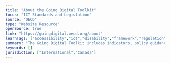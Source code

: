 ```yaml
---
title: "About the Going Digital Toolkit"
focus: "ICT Standards and Legislation"
source: "OECD"
type: "Website Resource"
openSource: true
link: "https://goingdigital.oecd.org/about"
learnTags: ["accessibility","ict","disability","framework","regulation","dataAndDataSecurity"]
summary: "The Going Digital Toolkit includes indicators, policy guidance and related publications to help countries realise the promises of digital transformation."
keywords: []
jurisdiction: ["International","Canada"]
---
```

